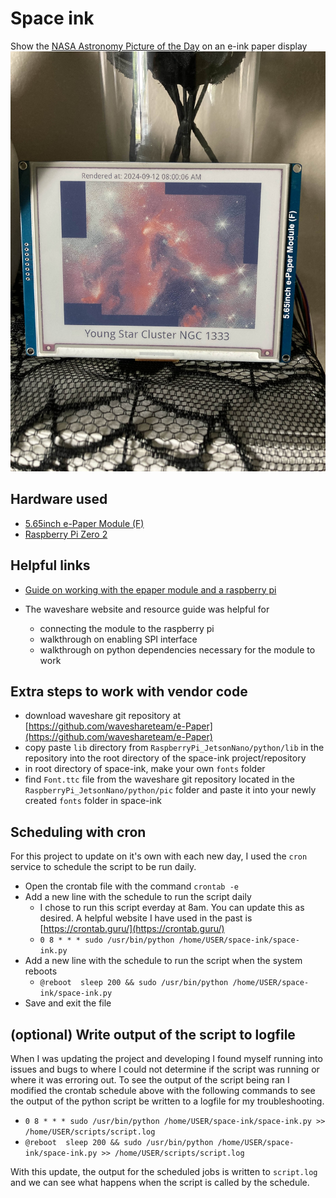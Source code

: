 # Space ink
Show the [NASA Astronomy Picture of the Day](https://apod.nasa.gov/apod/astropix.html) on an e-ink paper display
![Photo of e paper module displaying a photo from NASA's astronomy picture of the day.](assets/photo.jpg)

## Hardware used
- [5.65inch e-Paper Module (F)](https://www.waveshare.com/wiki/5.65inch_e-Paper_Module_(F)_Manual#Overview)
- [Raspberry Pi Zero 2](https://www.raspberrypi.com/products/raspberry-pi-zero-2-w/)

## Helpful links
- [Guide on working with the epaper module and a raspberry pi](https://www.waveshare.com/wiki/5.65inch_e-Paper_Module_(F)_Manual#Working_With_Raspberry_Pi)

- The waveshare website and resource guide was helpful for
   - connecting the module to the raspberry pi
   - walkthrough on enabling SPI interface
   - walkthrough on python dependencies necessary for the module to work

## Extra steps to work with vendor code
- download waveshare git repository at [https://github.com/waveshareteam/e-Paper](https://github.com/waveshareteam/e-Paper)
- copy paste `lib` directory from `RaspberryPi_JetsonNano/python/lib` in the repository into the root directory of the space-ink project/repository
- in root directory of space-ink, make your own `fonts` folder
- find `Font.ttc` file from the waveshare git repository located in the `RaspberryPi_JetsonNano/python/pic` folder and paste it into your newly created `fonts` folder in space-ink

## Scheduling with cron
For this project to update on it's own with each new day, I used the `cron` service to schedule the script to be run daily.

- Open the crontab file with the command `crontab -e`
- Add a new line with the schedule to run the script daily
   - I chose to run this script everday at 8am. You can update this as desired. A helpful website I have used in the past is [https://crontab.guru/](https://crontab.guru/)
   - `0 8 * * * sudo /usr/bin/python /home/USER/space-ink/space-ink.py`
- Add a new line with the schedule to run the script when the system reboots
    - `@reboot  sleep 200 && sudo /usr/bin/python /home/USER/space-ink/space-ink.py`
- Save and exit the file

## (optional) Write output of the script to logfile
When I was updating the project and developing I found myself running into issues and bugs to where I could not determine if the script was running or where it was erroring out. To see the output of the script being ran I modified the crontab schedule above with the following commands to see the output of the python script be written to a logfile for my troubleshooting. 
- `0 8 * * * sudo /usr/bin/python /home/USER/space-ink/space-ink.py >> /home/USER/scripts/script.log`
- `@reboot  sleep 200 && sudo /usr/bin/python /home/USER/space-ink/space-ink.py >> /home/USER/scripts/script.log`

With this update, the output for the scheduled jobs is written to `script.log` and we can see what happens when the script is called by the schedule.
